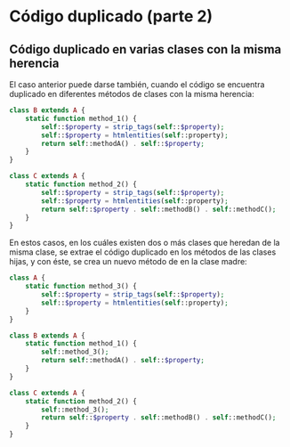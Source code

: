 # Código duplicado (parte 2)
## Código duplicado en varias clases con la misma herencia

El caso anterior puede darse también, cuando el código se encuentra duplicado en diferentes métodos de clases con la misma herencia:

```php
class B extends A {
    static function method_1() {
        self::$property = strip_tags(self::$property);
        self::$property = htmlentities(self::property);
        return self::methodA() . self::$property;
    }
}

class C extends A {
    static function method_2() {
        self::$property = strip_tags(self::$property);
        self::$property = htmlentities(self::property);
        return self::$property . self::methodB() . self::methodC();
    }
}
```

En estos casos, en los cuáles existen dos o más clases que heredan de la misma clase, se extrae el código duplicado en los métodos de las clases hijas, y con éste, se crea un nuevo método de en la clase madre:

```php
class A {
    static function method_3() {
        self::$property = strip_tags(self::$property);
        self::$property = htmlentities(self::property);
    }
}

class B extends A {
    static function method_1() {
        self::method_3();
        return self::methodA() . self::$property;
    }
}

class C extends A {
    static function method_2() {
        self::method_3();
        return self::$property . self::methodB() . self::methodC();
    }
}
```
